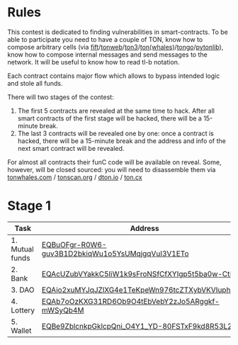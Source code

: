 # Rules

This contest is dedicated to finding vulnerabilities in smart-contracts. To be able to participate you need to have a couple of TON, know how to compose arbitrary cells (via [fift](https://ton.org/docs/#/smart-contracts/?id=fift)/[tonweb](https://github.com/toncenter/tonweb)/[ton3](https://t.me/tonblockchain/121)/[ton(whales)](https://github.com/TONCommunity/ton)/[tongo](https://github.com/xssnick/tonutils-go)/[pytonlib](https://github.com/toncenter/pytonlib)), know how to compose internal messages and send messages to the network. It will be useful to know how to read tl-b notation.

Each contract contains major flow which allows to bypass intended logic and stole all funds.

There will two stages of the contest:
1. The first 5 contracts are revealed at the same time to hack. After all smart contracts of the first stage will be hacked, there will be a 15-minute break.
2. The last 3 contracts will be revealed one by one: once a contract is hacked, there will be a 15-minute break and the address and info of the next smart contract will be revealed.

For almost all contracts their funC code will be available on reveal. Some, however, will be closed sourced: you will need to disassemble them via [tonwhales.com](tonwhales.com/explorer) / [tonscan.org](tonscan.org) / [dton.io](dton.io) / [ton.cx](ton.cx)

# Stage 1

|  Task   | Address |
|--------------|---------------------------------------------|
| 1. Mutual funds | [EQBuOFgr-R0W6-guv3B1D2bkiqWu1o5YsUMqjgqVuI3V1ETo](https://tonscan.org/address/EQBuOFgr-R0W6-guv3B1D2bkiqWu1o5YsUMqjgqVuI3V1ETo)        |
| 2. Bank | [EQAcUZubVYakkC5IiW1k9sFroNSfCfXYIgp5t5ba0w-CtBoq](https://tonapi.io/account/EQAcUZubVYakkC5IiW1k9sFroNSfCfXYIgp5t5ba0w-CtBoq) |
| 3. DAO | [EQAio2xuMYJqJZlXG4e1TeKpeWn976tcZTXybVKVIuphuoVy](https://tonwhales.com/explorer/address/EQAio2xuMYJqJZlXG4e1TeKpeWn976tcZTXybVKVIuphuoVy) |
| 4. Lottery | [EQAb7oOzKXG31RD6Ob9O4tEbVebY2zJo5ARggkf-mWSyQb4M](https://dton.io/a/EQAb7oOzKXG31RD6Ob9O4tEbVebY2zJo5ARggkf-mWSyQb4M) |
| 5. Wallet | [EQBe9ZblcnkpGklcpQni_O4Y1_YD-80FSTxF9kd8R53L2hIi](https://ton.cx/address/0QBe9ZblcnkpGklcpQni_O4Y1_YD-80FSTxF9kd8R53L2vRt) |
